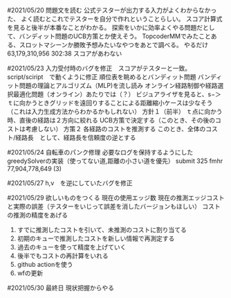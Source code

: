 #2021/05/20
問題文を読む
公式テスターが出力する入力がよくわからなかった、
よく読むとこれでテスターを自分で作れということらしい。
スコア計算式を見ると後半が本番なことがわかる。
探索をいかに効率よくやる問題だとして、バンディット問題のUCB方策とか使えそう。
TopcoderMMでみたことある、スロットマシーンか勝敗予想みたいなやつをあとで調べる。
やるだけ 63,179,310,956 302:38
スコアがあわない

#2021/05/23
入力受付時のバグを修正　スコアがテスターと一致。
script/sciript　で動くように修正
順位表を眺めるとバンディット問題
バンディット問題の理論とアルゴリズム（MLP)を流し読み
オンライン経路制御や経路選択最適化問題（オンライン）あたりでは（？）
ビジュアライザを見ると、s−＞ｔに向かうときグリッドを遠回りすることによる距離縮小ケースは少なそう　
（これは入力生成方法からわかるかもしれない）
方針１（前半）
ｔ点に向かう時、直後の経路は２方向に絞れる
UCB方策で決定する（このとき、その後のコストは考慮しない）
方策２
各経路のコストを推測する
このとき、全体のコスト/経路長　として、経路長を信頼度の逆とする

#2021/05/24
自転車のパンク修理
必要なログを保持するようにした
greedySolverの実装（使ってない道,距離の小さい道を優先）
submit 325	 fmhr 	77,904,778,649 (3)


#2021/05/27
h,v　を逆にしていたバグを修正

#2021/05/29
欲しいものをつくる
現在の使用エッジ数
現在の推測エッジコストと実際の誤差（テスターをいじって誤差を消したバージョンもほしい）
コストの推測の精度をあげる
1. すでに推測したコストを引いて、未推測のコストに割り当てる
2. 初期のキューで推測したコストを新しい情報で再測定する
3. 過去のキューを使って精度を上げていく
4. 後半でもコストの再計算をいれる
5. github actionを使う
6. wfの更新

#2021/05/30
最終日
現状把握からやる


